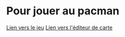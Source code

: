# Pour jouer au pacman

[Lien vers le jeu](https://enzoaicardi.github.io/pacman/)
[Lien vers l'éditeur de carte](https://enzoaicardi.github.io/pacman/maker.html)